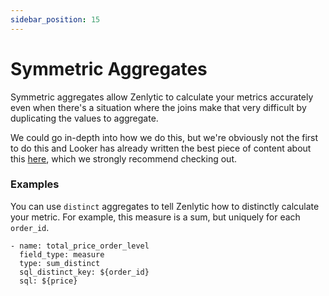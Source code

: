 ```yaml
---
sidebar_position: 15
---
```


# Symmetric Aggregates

Symmetric aggregates allow Zenlytic to calculate your metrics accurately even when there's a situation where the joins make that very difficult by duplicating the values to aggregate.

We could go in-depth into how we do this, but we're obviously not the first to do this and Looker has already written the best piece of content about this [here](https://help.looker.com/hc/en-us/articles/360023722974-A-Simple-Explanation-of-Symmetric-Aggregates-or-Why-On-Earth-Does-My-SQL-Look-Like-That-), which we strongly recommend checking out.


### Examples 

You can use `distinct` aggregates to tell Zenlytic how to distinctly calculate your metric. For example, this measure is a sum, but uniquely for each `order_id`.

```
- name: total_price_order_level
  field_type: measure
  type: sum_distinct
  sql_distinct_key: ${order_id}
  sql: ${price} 
```
